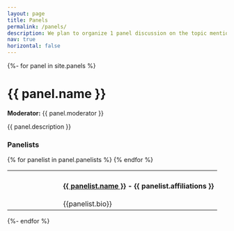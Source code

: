```yaml
---
layout: page
title: Panels
permalink: /panels/
description: We plan to organize 1 panel discussion on the topic mentioned below.
nav: true
horizontal: false
---
```


{%- for panel in site.panels %}

<h1 id="{{ panel.anchor }}">{{ panel.name }}<a href='/panels#{{ panel.anchor }}'><div class="anchor"></div></a></h1>

**Moderator:** {{ panel.moderator }}

{{ panel.description }}

### Panelists

<table style="width:100%">
    {% for panelist in panel.panelists %}
  <tr>
        <td style="text-align:center; width: 25%">
          <img class="thumbnail" src="../{{ panelist.img_path }}" alt="">
        </td>
        <td style="text-align:left; width: 75%">
          <h4><a href="{{ panelist.website }}"> {{ panelist.name }}</a> - {{ panelist.affiliations }}</h4>{{panelist.bio}}
        </td>
  </tr>
    {% endfor %}
</table>

{%- endfor %}
